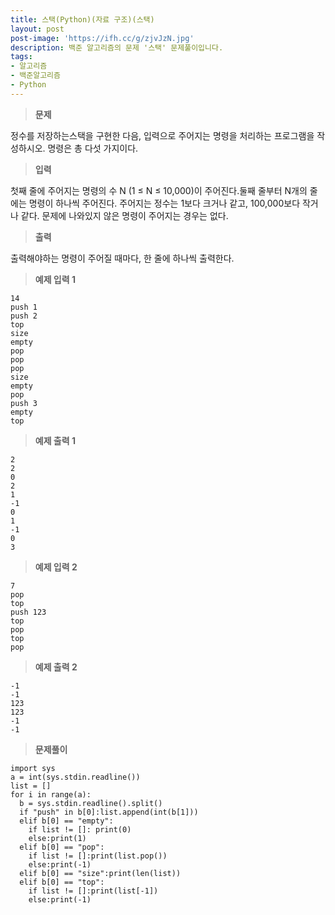 ```yaml
---
title: 스택(Python)(자료 구조)(스택)
layout: post
post-image: 'https://ifh.cc/g/zjvJzN.jpg'
description: 백준 알고리즘의 문제 '스택' 문제풀이입니다.
tags:
- 알고리즘
- 백준알고리즘
- Python
---
```



>**문제**

정수를 저장하는스택을 구현한 다음, 입력으로 주어지는 명령을 처리하는 프로그램을 작성하시오.
명령은 총 다섯 가지이다.

>**입력**

첫째 줄에 주어지는 명령의 수 N (1 ≤ N ≤ 10,000)이 주어진다.둘째 줄부터 N개의 줄에는 명령이 하나씩 주어진다. 주어지는 정수는 1보다 크거나 같고, 100,000보다 작거나 같다. 문제에 나와있지 않은 명령이 주어지는 경우는 없다.

>**출력**

출력해야하는 명령이 주어질 때마다, 한 줄에 하나씩 출력한다.

>**예제 입력 1**

	14
	push 1
	push 2
	top
	size
	empty
	pop
	pop
	pop
	size
	empty
	pop
	push 3
	empty
	top

>**예제 출력 1**

	2
	2
	0
	2
	1
	-1
	0
	1
	-1
	0
	3

>**예제 입력 2**

	7
	pop
	top
	push 123
	top
	pop
	top
	pop

>**예제 출력 2**

	-1
	-1
	123
	123
	-1
	-1

>**문제풀이**

	import sys
	a = int(sys.stdin.readline())
	list = []
	for i in range(a):
	  b = sys.stdin.readline().split()
	  if "push" in b[0]:list.append(int(b[1]))
	  elif b[0] == "empty":
	    if list != []: print(0)
	    else:print(1)
	  elif b[0] == "pop":
	    if list != []:print(list.pop())
	    else:print(-1)
	  elif b[0] == "size":print(len(list))
	  elif b[0] == "top":
	    if list != []:print(list[-1])
	    else:print(-1)
	
